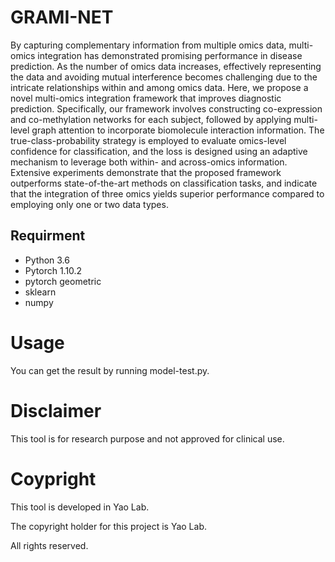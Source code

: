 # GRAMI-NET

By capturing complementary information from multiple omics data, multi-omics integration has demonstrated promising performance in disease prediction. As the number of omics data increases, effectively representing the data and avoiding mutual interference becomes challenging due to the intricate relationships within and among omics data. Here, we propose a novel multi-omics integration framework that improves diagnostic prediction. Specifically, our framework involves constructing co-expression and co-methylation networks for each subject, followed by applying multi-level graph attention to incorporate biomolecule interaction information. The true-class-probability strategy is employed to evaluate omics-level confidence for classification, and the loss is designed using an adaptive mechanism to leverage both within- and across-omics information. Extensive experiments demonstrate that the proposed framework outperforms state-of-the-art methods on classification tasks, and indicate that the integration of three omics yields superior performance compared to employing only one or two data types. 

## Requirment

- Python 3.6
- Pytorch 1.10.2
- pytorch geometric
- sklearn
- numpy

# Usage

You can get the result by running model-test.py.

# Disclaimer

This tool is for research purpose and not approved for clinical use.

# Coypright

This tool is developed in Yao Lab.

The copyright holder for this project is Yao Lab.

All rights reserved.
